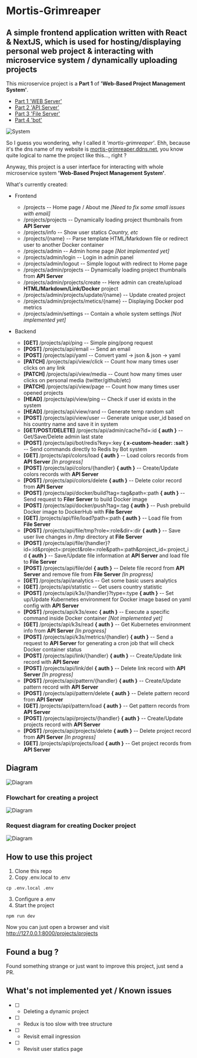 # Mortis-Grimreaper

## A simple frontend application written with React & NextJS, which is used for hosting/displaying personal web project & interacting with microservice system / dynamically uploading projects

This microservice project is a **Part 1** of **'Web-Based Project Management System'**. 
 * [Part 1 'WEB Server'](https://github.com/YushchenkoAndrew/mortis-grimreaper)
 * [Part 2 'API Server'](https://github.com/YushchenkoAndrew/grape)
 * [Part 3 'File Server'](https://github.com/YushchenkoAndrew/void)
 * [Part 4 'bot'](https://github.com/YushchenkoAndrew/botodachi)

![System](/public/img/System.jpg)

 So I guess you wondering, why I called it *'mortis-grimreaper'*. Ehh, because it's the dns name of my website is [mortis-grimreaper.ddns.net](https://mortis-grimreaper.ddns.net/projects), you know quite logical to name the project like this..., right ?

Anyway, this project is a user interface for interacting with whole microservice system **'Web-Based Project Management System'**.


What's currently created:
* Frontend
  * /projects -- Home page / About me *[Need to fix some small issues with email]*
  * /projects/projects -- Dynamically loading project thumbnails from **API Server**
  * /projects/info -- Show user statics *Country, etc*
  * /projects/{name} -- Parse template HTML/Markdown file or redirect user to another Docker container
  * /projects/admin -- Admin home page *[Not implemented yet]*
  * /projects/admin/login -- Login in admin panel
  * /projects/admin/logout -- Simple logout with redirect to Home page
  * /projects/admin/projects -- Dynamically loading project thumbnails from **API Server**
  * /projects/admin/projects/create -- Here admin can create/upload **HTML/Markdown/Link/Docker** project
  * /projects/admin/projects/update/{name} -- Update created project
  * /projects/admin/projects/metics/{name} -- Displaying Docker pod metrics
  * /projects/admin/settings -- Contain a whole system settings *[Not implemented yet]*

* Backend
  * **[GET]** /projects/api/ping -- Simple ping/pong request
  * **[POST]** /projects/api/email -- Send an email
  * **[POST]** /projects/api/yaml -- Convert yaml -> json & json -> yaml
  * **[PATCH]** /projects/api/view/click -- Count how many times user clicks on any link
  * **[PATCH]** /projects/api/view/media -- Count how many times user clicks on personal media (twitter/github/etc)
  * **[PATCH]** /projects/api/view/page -- Count how many times user opened projects
  * **[HEAD]** /projects/api/view/ping -- Check if user id exists in the system
  * **[HEAD]** /projects/api/view/rand -- Generate temp random salt
  * **[POST]** /projects/api/view/user -- Generate unique user_id based on his country name and save it in system
  * **[GET/POST/DELETE]** /projects/api/admin/cache?id=:id  **{ auth }** -- Get/Save/Delete admin last state
  * **[POST]** /projects/api/bot/redis?key=:key  **{ x-custom-header: :salt }** -- Send commands directly to Redis by Bot system
  * **[GET]** /projects/api/colors/load **{ auth }** -- Load colors records from **API Server** *[In progress]*
  * **[POST]** /projects/api/colors/{handler} **{ auth }** -- Create/Update colors records with **API Server**
  * **[POST]** /projects/api/colors/delete **{ auth }** -- Delete color record from **API Server**
  * **[POST]** /projects/api/docker/build?tag=:tag&path=:path **{ auth }** -- Send request to **Filer Server** to build Docker image
  * **[POST]** /projects/api/docker/push?tag=:tag **{ auth }** -- Push prebuild Docker image to DockerHub with **File Server**
  * **[GET]** /projects/api/file/load?path=:path **{ auth }** -- Load file from **File Server**
  * **[POST]** /projects/api/file/tmp?role=:role&dir=:dir **{ auth }** -- Save user live changes in */tmp* directory at **File Server**
  * **[POST]** /projects/api/file/{handler}?id=:id&project=:project&role=:role&path=:path&project_id=:project_id **{ auth }** -- Save/Update file information at **API Server** and load file to **File Server**
  * **[POST]** /projects/api/file/del **{ auth }** -- Delete file record from **API Server** and remove file from **File Server** *[In progress]*
  * **[GET]** /projects/api/analytics -- Get some basic users analytics
  * **[GET]** /projects/api/statistic -- Get users country statistic
  * **[POST]** /projects/api/k3s/{handler}?type=:type **{ auth }** -- Set up/Update Kubernetes environment for Docker image based on yaml config with **API Server**
  * **[POST]** /projects/api/k3s/exec **{ auth }** -- Execute a specific command inside Docker container *[Not implemented yet]*
  * **[GET]** /projects/api/k3s/read **{ auth }** -- Get Kubernetes environment info from **API Server**  *[In progress]*
  * **[POST]** /projects/api/k3s/metrics/{handler} **{ auth }** -- Send a request to **API Server** for generating a cron job that will check Docker container status
  * **[POST]** /projects/api/link/{handler} **{ auth }** -- Create/Update link record with **API Server**
  * **[POST]** /projects/api/link/del **{ auth }** -- Delete link record with **API Server** *[In progress]*
  * **[POST]** /projects/api/pattern/{handler} **{ auth }** -- Create/Update pattern record with **API Server**
  * **[POST]** /projects/api/pattern/delete **{ auth }** -- Delete pattern record from **API Server**
  * **[GET]** /projects/api/pattern/load **{ auth }** -- Get pattern records from **API Server**
  * **[POST]** /projects/api/projects/{handler} **{ auth }** -- Create/Update projects record with **API Server**
  * **[POST]** /projects/api/projects/delete **{ auth }** -- Delete project record from **API Server** *[In progress]*
  * **[GET]** /projects/api/projects/load **{ auth }** -- Get project records from **API Server**


## Diagram
![Diagram](/public/img/Frontend.jpg)

### Flowchart for creating a project
![Diagram](/public/img/Attach3.jpg)

### Request diagram for creating Docker project
![Diagram](/public/img/requests.jpg)

## How to use this project

1. Clone this repo
2. Copy .env.local to .env
```
cp .env.local .env
```
3. Configure a .env
4. Start the project
```
npm run dev
```

Now you can just open a browser and visit http://127.0.0.1:8000/projects/projects

## Found a bug ?
Found something strange or just want to improve this project, just send a PR.

## What's not implemented yet / Known issues
- [ ] - Deleting a dynamic project
- [ ] - Redux is too slow with tree structure
- [ ] - Revisit email ingression
- [ ] - Revisit user statics page